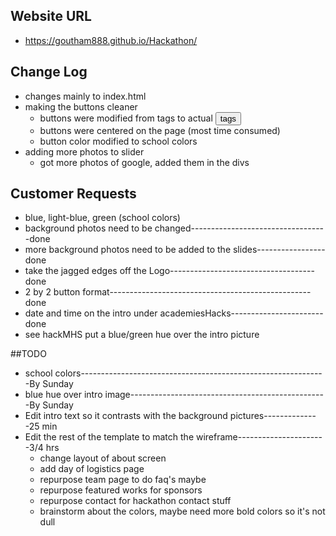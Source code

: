 ## Website URL
  * https://goutham888.github.io/Hackathon/
## Change Log
  * changes mainly to index.html
  * making the buttons cleaner
    * buttons were modified from <a> tags to actual <button> tags
    * buttons were centered on the page (most time consumed)
    * button color modified to school colors
  * adding more photos to slider
    * got more photos of google, added them in the divs
    

## Customer Requests
  * blue, light-blue, green (school colors)
  * background photos need to be changed----------------------------------done
  * more background photos need to be added to the slides-----------------done
  * take the jagged edges off the Logo------------------------------------done
  * 2 by 2 button format--------------------------------------------------done
  * date and time on the intro under academiesHacks-----------------------done
  * see hackMHS put a blue/green hue over the intro picture


##TODO
  * school colors-------------------------------------------------------------By Sunday
  * blue hue over intro image-------------------------------------------------By Sunday
  * Edit intro text so it contrasts with the background pictures--------------25 min
  * Edit the rest of the template to match the wireframe----------------------3/4 hrs
    * change layout of about screen
    * add day of logistics page
    * repurpose team page to do faq's maybe
    * repurpose featured works for sponsors
    * repurpose contact for hackathon contact stuff
    * brainstorm about the colors, maybe need more bold colors so it's not dull
  
  
